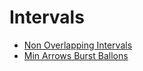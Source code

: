 # Intervals

* [Non Overlapping Intervals](./md/non_overlapping_intervals.md)
* [Min Arrows Burst Ballons](./md/min_arrows_burst_ballons.md)
